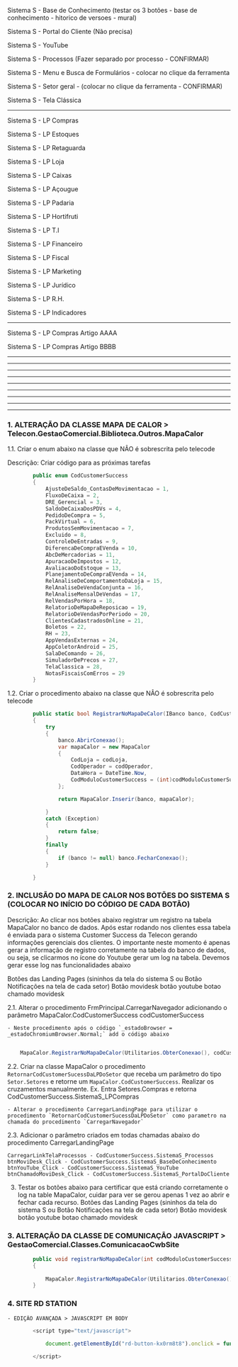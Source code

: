 Sistema S - Base de Conhecimento (testar os 3 botões - base de conhecimento - hitorico de versoes - mural)

Sistema S - Portal do Cliente (Não precisa)

Sistema S - YouTube 

Sistema S - Processos (Fazer separado por processo - CONFIRMAR)

Sistema S - Menu e Busca de Formulários - colocar no clique da ferramenta

Sistema S - Setor geral - (colocar no clique da ferramenta - CONFIRMAR)

Sistema S - Tela Clássica 

--------------------------------------------------------------------------------------

Sistema S - LP Compras

Sistema S - LP Estoques

Sistema S - LP Retaguarda

Sistema S - LP Loja

Sistema S - LP Caixas

Sistema S - LP Açougue

Sistema S - LP Padaria

Sistema S - LP Hortifruti

Sistema S - LP T.I

Sistema S - LP Financeiro

Sistema S - LP Fiscal

Sistema S - LP Marketing

Sistema S - LP Jurídico

Sistema S - LP R.H.

Sistema S - LP Indicadores

--------------------------------------------------------------------------------------

Sistema S - LP Compras Artigo AAAA

Sistema S - LP Compras Artigo BBBB

--------------------------------------------------------------------------------------
--------------------------------------------------------------------------------------
--------------------------------------------------------------------------------------
--------------------------------------------------------------------------------------
--------------------------------------------------------------------------------------
--------------------------------------------------------------------------------------
--------------------------------------------------------------------------------------
--------------------------------------------------------------------------------------
--------------------------------------------------------------------------------------

### 1. ALTERAÇÃO DA CLASSE MAPA DE CALOR > Telecon.GestaoComercial.Biblioteca.Outros.MapaCalor

1.1. Criar o enum abaixo na classe que NÂO é sobrescrita pelo telecode

Descrição: Criar código para as próximas tarefas

``` csharp
        public enum CodCustomerSuccess
        {
            AjusteDeSaldo_ContasDeMovimentacao = 1,
            FluxoDeCaixa = 2,
            DRE_Gerencial = 3,
            SaldoDeCaixaDosPDVs = 4,
            PedidoDeCompra = 5,
            PackVirtual = 6,
            ProdutosSemMovimentacao = 7,
            Excluido = 8,
            ControleDeEntradas = 9,
            DiferencaDeCompraEVenda = 10,
            AbcDeMercadorias = 11,
            ApuracaoDeImpostos = 12,
            AvaliacaoDoEstoque = 13,
            PlanejamentoDeCompraEVenda = 14,
            RelAnaliseDeComportamentoDaLoja = 15,
            RelAnaliseDeVendaConjunta = 16,
            RelAnaliseMensalDeVendas = 17,
            RelVendasPorHora = 18,
            RelatorioDeMapaDeReposicao = 19,
            RelatorioDeVendasPorPeriodo = 20,
            ClientesCadastradosOnline = 21,
            Boletos = 22,
            RH = 23,
            AppVendasExternas = 24,
            AppColetorAndroid = 25,
            SalaDeComando = 26,
            SimuladorDePrecos = 27,
            TelaClassica = 28,
            NotasFiscaisComErros = 29
        }
```


1.2. Criar o procedimento abaixo na classe que NÂO é sobrescrita pelo telecode

``` csharp
        public static bool RegistrarNoMapaDeCalor(IBanco banco, CodCustomerSuccess codModuloCustomerSuccess, int codOperador, int codLoja)
        {
            try
            {
                banco.AbrirConexao();
                var mapaCalor = new MapaCalor
                {
                    CodLoja = codLoja,
                    CodOperador = codOperador,
                    DataHora = DateTime.Now,
                    CodModuloCustomerSuccess = (int)codModuloCustomerSuccess
                };

                return MapaCalor.Inserir(banco, mapaCalor);

            }
            catch (Exception)
            {
                return false;
            }
            finally
            {
                if (banco != null) banco.FecharConexao();
            }

        }		
```



### 2. INCLUSÃO DO MAPA DE CALOR NOS BOTÕES DO SISTEMA S (COLOCAR NO INÍCIO DO CÓDIGO DE CADA BOTÃO)

Descrição: Ao clicar nos botões abaixo registrar um registro na tabela MapaCalor no banco de dados. Após estar rodando nos clientes essa tabela é enviada para o sistema Customer Success da Telecon gerando informações gerenciais dos clientes.
O importante neste momento é apenas gerar a informação de registro corretamente na tabela do banco de dados, ou seja, se clicarmos no ícone do Youtube gerar um log na tabela. Devemos gerar esse log nas funcionalidades abaixo

Botões das Landing Pages (sininhos da tela do sistema S ou Botão Notificações na tela de cada setor)
Botão movidesk
botão youtube
botao chamado  movidesk

2.1. Alterar o procedimento FrmPrincipal.CarregarNavegador adicionando o parâmetro MapaCalor.CodCustomerSuccess codCustomerSuccess

	- Neste procedimento após o código `_estadoBrowser = _estadoChromiumBrowser.Normal;` add o código abaixo
	
``` csharp

	MapaCalor.RegistrarNoMapaDeCalor(Utilitarios.ObterConexao(), codCustomerSuccess, VariaveisGlobais.CodOperador, VariaveisGlobais.CodLoja);	

```	

2.2. Criar na classe MapaCalor o procedimento `RetornarCodCustomerSucessDaLPDoSetor` que receba um parâmetro do tipo `Setor.Setores` e retorne um `MapaCalor.CodCustomerSuccess`. Realizar os cruzamentos manualmente. Ex. Entra Setores.Compras e retorna CodCustomerSuccess.SistemaS_LPCompras

	- Alterar o procedimento CarregarLandingPage para utilizar o procedimento `RetornarCodCustomerSucessDaLPDoSetor` como parametro na chamada do procedimento `CarregarNavegador`
	
2.3. Adicionar o parâmetro criados em todas chamadas abaixo do procedimento CarregarLandingPage

	CarregarLinkTelaProcessos - CodCustomerSuccess.SistemaS_Processos
	btnMoviDesk_Click - CodCustomerSuccess.SistemaS_BaseDeConhecimento
	btnYouTube_Click - CodCustomerSuccess.SistemaS_YouTube
	btnChamadoMoviDesk_Click - CodCustomerSuccess.SistemaS_PortalDoCliente


3. Testar os botões abaixo para certificar que está criando corretamente o log na table MapaCalor, cuidar para ver se gerou apenas 1 vez ao abrir e fechar cada recurso.
Botões das Landing Pages (sininhos da tela do sistema S ou Botão Notificações na tela de cada setor)
Botão movidesk
botão youtube
botao chamado  movidesk

			
### 3. ALTERAÇÃO DA CLASSE DE COMUNICAÇÃO JAVASCRIPT > GestaoComercial.Classes.ComunicacaoCwbSite


``` csharp
        public void registrarNoMapaDeCalor(int codModuloCustomerSuccess)
        {
            
            MapaCalor.RegistrarNoMapaDeCalor(Utilitarios.ObterConexao(), codModuloCustomerSuccess, VariaveisGlobais.CodOperador, VariaveisGlobais.CodLoja);
        }		
```	
		
### 4. SITE RD STATION
 	
	- EDIÇÃO AVANÇADA > JAVASCRIPT EM BODY

``` javascript
		<script type="text/javascript">
			
			document.getElementById("rd-button-kx0rm8t8").onclick = function () { ComunicacaoCwbSite.registrarNoMapaDeCalor(XXXXX); }

		</script>	
```		

